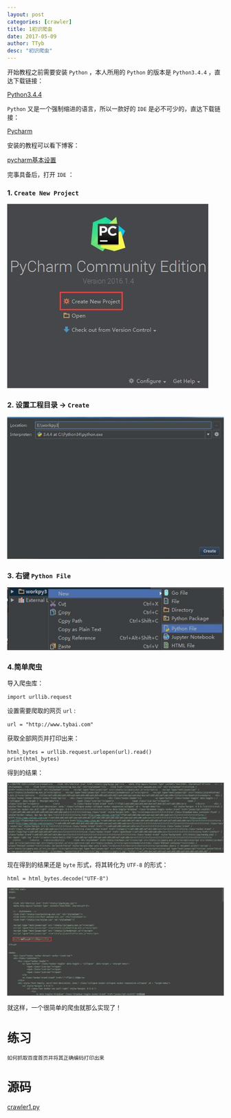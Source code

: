 ```yaml
---
layout: post
categories: [crawler]
title: 1初识爬虫
date: 2017-05-09
author: TTyb
desc: "初识爬虫"
---
```


开始教程之前需要安装 `Python` ，本人所用的 `Python` 的版本是 `Python3.4.4` ，直达下载链接：

[Python3.4.4](https://www.python.org/downloads/release/python-344/)

`Python` 又是一个强制缩进的语言，所以一款好的 `IDE` 是必不可少的，直达下载链接：

[Pycharm](http://www.jetbrains.com/pycharm/)

安装的教程可以看下博客：

[pycharm基本设置](http://www.tybai.com/ide/pycharm%E5%9F%BA%E6%9C%AC%E8%AE%BE%E7%BD%AE.html)

完事具备后，打开 `IDE` ：

### 1. `Create New Project`

<img  src="/img/crawler1/newpy0.jpg"/>

### 2. 设置工程目录 -> `Create`

<img  src="/img/crawler1/newpy1.jpg"/>

### 3. 右键 `Python File`

<img  src="/img/crawler1/newpy2.jpg"/>

### 4.简单爬虫

导入爬虫库：

```
import urllib.request
```

设置需要爬取的网页 `url` :

```
url = "http://www.tybai.com"
```

获取全部网页并打印出来：

```
html_bytes = urllib.request.urlopen(url).read()
print(html_bytes)
```

得到的结果：

<img  src="/img/crawler1/result1.jpg"/>

现在得到的结果还是 `byte` 形式，将其转化为 `UTF-8` 的形式：

```
html = html_bytes.decode("UTF-8")
```

<img  src="/img/crawler1/result2.jpg"/>

就这样，一个很简单的爬虫就那么实现了！

# 练习

```
如何抓取百度首页并将其正确编码打印出来
```

# 源码

<a href="/code/crawler1/crawler1.py">crawler1.py</a>